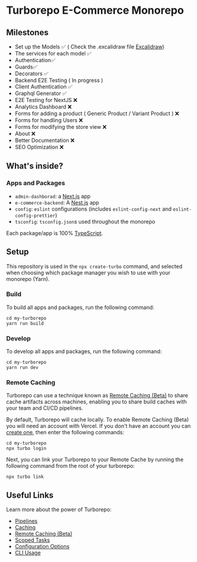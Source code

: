 # Turborepo E-Commerce Monorepo

## Milestones 
- Set up the Models ✅ ( Check the .excalidraw file [Excalidraw](https://excalidraw.com/))
- The services for each model ✅
- Authentication✅
- Guards✅
- Decorators ✅
- Backend E2E Testing ( In progress ) 
- Client Authentication ✅
- Graphql Generator ✅
- E2E Testing for NextJS ❌
- Analytics Dashboard ❌
- Forms for adding a product ( Generic Product / Variant Product ) ❌
- Forms for handling Users ❌
- Forms for modifying the store view ❌ 
- About ❌
- Better Documentation ❌
- SEO Optimization ❌


## What's inside?

### Apps and Packages

- `admin-dashborad`: a [Next.js](https://nextjs.org) app
- `e-commerce-backend`: A [Nest.js](https://nestjs.com) app
- `config`: `eslint` configurations (includes `eslint-config-next` and `eslint-config-prettier`)
- `tsconfig`: `tsconfig.json`s used throughout the monorepo

Each package/app is 100% [TypeScript](https://www.typescriptlang.org/).

## Setup

This repository is used in the `npx create-turbo` command, and selected when choosing which package manager you wish to use with your monorepo (Yarn).

### Build

To build all apps and packages, run the following command:

```
cd my-turborepo
yarn run build
```

### Develop

To develop all apps and packages, run the following command:

```
cd my-turborepo
yarn run dev
```

### Remote Caching

Turborepo can use a technique known as [Remote Caching (Beta)](https://turborepo.org/docs/features/remote-caching) to share cache artifacts across machines, enabling you to share build caches with your team and CI/CD pipelines.

By default, Turborepo will cache locally. To enable Remote Caching (Beta) you will need an account with Vercel. If you don't have an account you can [create one](https://vercel.com/signup), then enter the following commands:

```
cd my-turborepo
npx turbo login
```

Next, you can link your Turborepo to your Remote Cache by running the following command from the root of your turborepo:

```
npx turbo link
```

## Useful Links

Learn more about the power of Turborepo:

- [Pipelines](https://turborepo.org/docs/features/pipelines)
- [Caching](https://turborepo.org/docs/features/caching)
- [Remote Caching (Beta)](https://turborepo.org/docs/features/remote-caching)
- [Scoped Tasks](https://turborepo.org/docs/features/scopes)
- [Configuration Options](https://turborepo.org/docs/reference/configuration)
- [CLI Usage](https://turborepo.org/docs/reference/command-line-reference)
